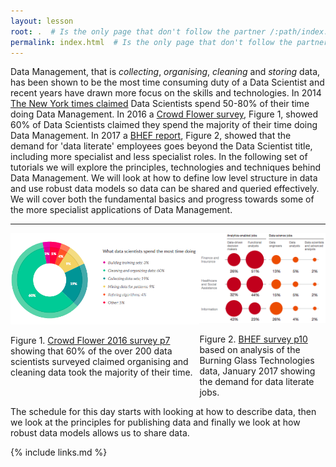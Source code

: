 ```yaml
---
layout: lesson
root: .  # Is the only page that don't follow the partner /:path/index.html
permalink: index.html  # Is the only page that don't follow the partner /:path/index.html
---
```


Data Management, that is _collecting_, _organising_, _cleaning_ and _storing_ data, has been shown to be the most time consuming duty of a Data Scientist and recent years have drawn more focus on the skills and technologies. In 2014 [The New York times claimed](https://www.nytimes.com/2014/08/18/technology/for-big-data-scientists-hurdle-to-insights-is-janitor-work.html) Data Scientists spend 50-80% of their time doing Data Management. In 2016 a [Crowd Flower survey](https://visit.figure-eight.com/rs/416-ZBE-142/images/CrowdFlower_DataScienceReport_2016.pdf), Figure 1, showed 60% of Data Scientists claimed they spend the majority of their time doing Data Management. In 2017 a [BHEF report](http://www.bhef.com/sites/default/files/bhef_2017_investing_in_dsa.pdf), Figure 2, showed that the demand for 'data literate' employees goes beyond the Data Scientist title, including more specialist and less specialist roles. In the following set of tutorials we will explore the principles, technologies and techniques behind Data Management. We will look at how to define low level structure in data and use robust data models so data can be shared and queried effectively. We will cover both the fundamental basics and progress towards some of the more specialist applications of Data Management.


---
<div class="row">
  <div class="column" style="max-width:60%;float:left;vertical-align:middle;">
  <img src="./assets/img/crowd-flower-majority-time.png" alt="Crowd Flower figure">


<p>Figure 1. <a href="https://visit.figure-eight.com/rs/416-ZBE-142/images/CrowdFlower_DataScienceReport_2016.pdf">Crowd Flower 2016 survey p7</a> showing that 60% of the over 200 data scientists surveyed claimed organising and cleaning data took the majority of their time.</p>

  </div>
  <div class="column" style="max-width:40%;float:left;vertical-align:middle;">
  <img src="./assets/img/bhef-data-literacy-jobs.png" alt="BHEF jobs figure">

<p>Figure 2. <a href="http://www.bhef.com/sites/default/files/bhef_2017_investing_in_dsa.pdf">BHEF survey p10</a> based on analysis of the Burning Glass Technologies data, January 2017 showing the demand for data literate jobs.</p>

  </div>
</div>

---

The schedule for this day starts with looking at how to describe data, then we look at the principles for publishing data and finally we look at how robust data models allows us to share data.

{% include links.md %}
